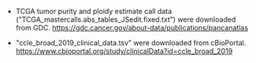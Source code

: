 - TCGA tumor purity and ploidy estimate call data ("TCGA_mastercalls.abs_tables_JSedit.fixed.txt") were downloaded from GDC.
https://gdc.cancer.gov/about-data/publications/pancanatlas

- "ccle_broad_2019_clinical_data.tsv" were downloaded from cBioPortal.
https://www.cbioportal.org/study/clinicalData?id=ccle_broad_2019
